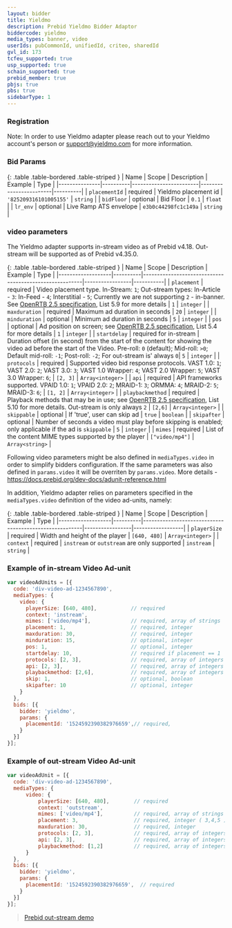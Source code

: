 ```yaml
---
layout: bidder
title: Yieldmo
description: Prebid Yieldmo Bidder Adaptor
biddercode: yieldmo
media_types: banner, video
userIds: pubCommonId, unifiedId, criteo, sharedId
gvl_id: 173
tcfeu_supported: true
usp_supported: true
schain_supported: true
prebid_member: true
pbjs: true
pbs: true
sidebarType: 1
---
```


### Registration

Note: In order to use Yieldmo adapter please reach out to your Yieldmo account's person or <support@yieldmo.com> for more information.

### Bid Params

{: .table .table-bordered .table-striped }
| Name          | Scope    | Description            | Example                | Type     |
|---------------|----------|------------------------|------------------------|----------|
| `placementId` | required |  Yieldmo placement id  | `'825209316101005155'` | `string` |
| `bidFloor`    | optional |       Bid Floor        |         `0.1`          | `float`  |
| `lr_env`      | optional | Live Ramp ATS envelope |  `e3b0c44298fc1c149a`  | `string` |

### video parameters

The Yieldmo adapter supports in-stream video as of Prebid v4.18. Out-stream will be supported as of Prebid v4.35.0.

{: .table .table-bordered .table-striped }
| Name              | Scope    | Description                                            | Example         | Type      |
|-------------------|----------|--------------------------------------------------------|-----------------|-----------|
| `placement`       | required | Video placement type. In-Stream: `1`; Out-stream types: In-Article - `3`: In-Feed - `4`; Interstitial - `5`; Currently we are not supporting `2` - in-banner. See [OpenRTB 2.5 specification](https://www.iab.com/wp-content/uploads/2016/03/OpenRTB-API-Specification-Version-2-5-FINAL.pdf), List 5.9 for more details | `1` | `integer` |
| `maxduration`     | required | Maximum ad duration in seconds                         | `20`            | `integer` |
| `minduration`     | optional | Minimum ad duration in seconds                         | `5`             | `integer` |
| `pos`             | optional | Ad position on screen; see [OpenRTB 2.5 specification](https://www.iab.com/wp-content/uploads/2016/03/OpenRTB-API-Specification-Version-2-5-FINAL.pdf), List 5.4 for more details | `1`  | `integer` |
| `startdelay`      | required for in-stream | Duration offset (in second) from the start of the content for showing the video ad before the start of the Video. Pre-roll: `0` (default); Mid-roll: `>0`; Default mid-roll: `-1`; Post-roll: `-2`;  For out-stream is' always `0`| `5`  | `integer` |
| `protocols`       | required | Supported video bid response protocols. VAST 1.0: `1`; VAST 2.0: `2`; VAST 3.0: `3`; VAST 1.0 Wrapper: `4`; VAST 2.0 Wrapper: `5`; VAST 3.0 Wrapper: `6`; | `[2, 3]`        | `Array<integer>` |
| `api`             | required | API frameworks supported. VPAID 1.0: `1`; VPAID 2.0: `2`; MRAID-1: `3`; ORMMA: `4`; MRAID-2: `5`; MRAID-3: `6`;                                         | `[1, 2]`        | `Array<integer>` |
| `playbackmethod`  | required | Playback methods that may be in use; see [OpenRTB 2.5 specification](https://www.iab.com/wp-content/uploads/2016/03/OpenRTB-API-Specification-Version-2-5-FINAL.pdf), List 5.10 for more details. Out-stream is only always `2` | `[2,6]`  | `Array<integer>` |
| `skippable`       | optional | If 'true', user can skip ad                            | `true`          | `boolean` |
| `skipafter`       | optional | Number of seconds a video must play before skipping is enabled; only applicable if the ad is `skippable` | `5`  | `integer` |
| `mimes`           | required | List of the content MIME types supported by the player | `["video/mp4"]` | `Array<string>`  |

Following video parameters might be also defined in `mediaTypes.video` in order to simplify bidders configuration. If the same parameters was also defined in `params.video` it will be overriten by `params.video`. More details - <https://docs.prebid.org/dev-docs/adunit-reference.html>

In addition, Yieldmo adapter relies on parameters specified in the `mediaTypes.video` definition of the video ad-units, namely:

{: .table .table-bordered .table-striped }
| Name              | Scope    | Description                                            | Example         | Type             |
|-------------------|----------|--------------------------------------------------------|-----------------|------------------|
| `playerSize`      | required | Width and height of the player                         | `[640, 480]`    | `Array<integer>` |
| `context`         | required | `instream` or `outstream` are only supported                           | `instream`      | `string`         |

### Example of in-stream Video Ad-unit

```javascript
var videoAdUnits = [{
  code: 'div-video-ad-1234567890',
  mediaTypes: {
    video: {
      playerSize: [640, 480],           // required
      context: 'instream',
      mimes: ['video/mp4'],             // required, array of strings
      placement: 1,                     // required, integer
      maxduration: 30,                  // required, integer
      minduration: 15,                  // optional, integer
      pos: 1,                           // optional, integer
      startdelay: 10,                   // required if placement == 1
      protocols: [2, 3],                // required, array of integers
      api: [2, 3],                      // required, array of integers
      playbackmethod: [2,6],            // required, array of integers
      skip: 1,                          // optional, boolean
      skipafter: 10                     // optional, integer
    }
  },
  bids: [{
    bidder: 'yieldmo',
    params: {
      placementId: '1524592390382976659',// required,
    }
  }]
}];
```

### Example of out-stream Video Ad-unit

```javascript
var videoAdUnit = [{
  code: 'div-video-ad-1234567890',
  mediaTypes: {
      video: {
          playerSize: [640, 480],        // required
          context: 'outstream',
          mimes: ['video/mp4'],          // required, array of strings
          placement: 3,                  // required, integer ( 3,4,5 )
          maxduration: 30,               // required, integer
          protocols: [2, 3],             // required, array of integers
          api: [2, 3],                   // required, array of integers
          playbackmethod: [1,2]          // required, array of integers
      }
  },
  bids: [{
    bidder: 'yieldmo',
    params: {
      placementId: '1524592390382976659',  // required
    }
  }]
}];
```

> [Prebid out-stream demo](https://prebid-outstream-qa.yieldmo.com/prebid-outstream.html)

